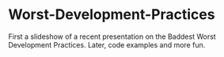 # Worst-Development-Practices
First a slideshow of a recent presentation on the Baddest Worst Development Practices. Later, code examples and more fun.
